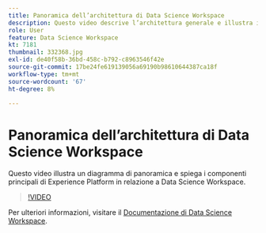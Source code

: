 ```yaml
---
title: Panoramica dell’architettura di Data Science Workspace
description: Questo video descrive l’architettura generale e illustra i componenti principali di Data Science Workspace in Adobe Experience Platform.
role: User
feature: Data Science Workspace
kt: 7181
thumbnail: 332368.jpg
exl-id: de40f58b-36bd-458c-b792-c8963546f42e
source-git-commit: 17be24fe619139056a69190b98610644387ca18f
workflow-type: tm+mt
source-wordcount: '67'
ht-degree: 8%

---
```


# Panoramica dell’architettura di Data Science Workspace

Questo video illustra un diagramma di panoramica e spiega i componenti principali di Experience Platform in relazione a Data Science Workspace.

>[!VIDEO](https://video.tv.adobe.com/v/332368)

Per ulteriori informazioni, visitare il [Documentazione di Data Science Workspace](https://experienceleague.adobe.com/docs/experience-platform/data-science-workspace/home.html?lang=it).
